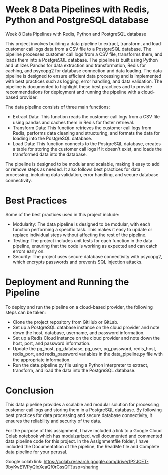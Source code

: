 # Week 8 Data Pipelines with Redis, Python and PostgreSQL database
Week 8 Data Pipelines with Redis, Python and PostgreSQL database

This project involves building a data pipeline to extract, transform, and load customer call logs data from a CSV file to a PostgreSQL database. The pipeline processes customer call logs from a CSV file, transforms them, and loads them into a PostgreSQL database. The pipeline is built using Python and utilizes Pandas for data extraction and transformation, Redis for caching, and psycopg2 for database connection and data loading. The data pipeline is designed to ensure efficient data processing and is implemented with best practices such as logging, error handling, and data validation. The pipeline is documented to highlight these best practices and to provide recommendations for deployment and running the pipeline with a cloud-based provider.

The data pipeline consists of three main functions:

* Extract Data: This function reads the customer call logs from a CSV file using pandas and caches them in Redis for faster retrieval.
* Transform Data: This function retrieves the customer call logs from Redis, performs data cleaning and structuring, and formats the data for loading into the PostgreSQL database.
* Load Data: This function connects to the PostgreSQL database, creates a table for storing the customer call logs if it doesn't exist, and loads the transformed data into the database.

The pipeline is designed to be modular and scalable, making it easy to add or remove steps as needed. It also follows best practices for data processing, including data validation, error handling, and secure database connectivity.

# Best Practices
Some of the best practices used in this project include:

* Modularity: The data pipeline is designed to be modular, with each function performing a specific task. This makes it easy to update or replace individual steps without affecting the rest of the pipeline.
* Testing: The project includes unit tests for each function in the data pipeline, ensuring that the code is working as expected and can catch errors early on.
* Security: The project uses secure database connectivity with psycopg2, which encrypts passwords and prevents SQL injection attacks.

# Deployment and Running the Pipeline
To deploy and run the pipeline on a cloud-based provider, the following steps can be taken:
* Clone the project repository from GitHub or GitLab.
* Set up a PostgreSQL database instance on the cloud provider and note down the host, database, username, and password information.
* Set up a Redis Cloud instance on the cloud provider and note down the host, port, and password information.
* Update the pg_host, pg_database, pg_user, pg_password, redis_host, redis_port, and redis_password variables in the data_pipeline.py file with the appropriate information.
* Run the data_pipeline.py file using a Python interpreter to extract, transform, and load the data into the PostgreSQL database.

# Conclusion
This data pipeline provides a scalable and modular solution for processing customer call logs and storing them in a PostgreSQL database. By following best practices for data processing and secure database connectivity, it ensures the reliability and security of the data.

For the purpose of this assignment, I have included a link to a Google Cloud Colab notebook which has modulzarized, well documented and commented data pipeline code for this project.
In the Assignmentfile folder, I have included the Documentation of the pipeline, the ReadMe file and Complete data pipeline for your perusal.

Google colab link:  https://colab.research.google.com/drive/1P2JCET-9byKwE1VPyQIoXeaQf0rCssQT?usp=sharing
